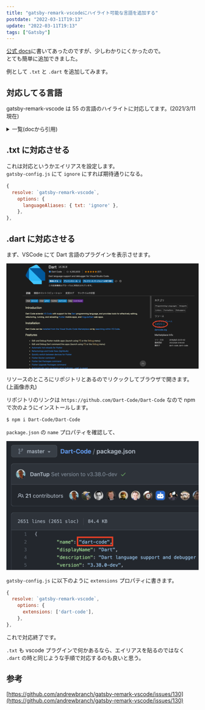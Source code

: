 ```yaml
---
title: "gatsby-remark-vscodeにハイライト可能な言語を追加する"
postdate: "2022-03-11T19:13"
update: "2022-03-11T19:13"
tags: ["Gatsby"]
---
```


[公式 docs](https://www.gatsbyjs.com/plugins/gatsby-remark-vscode/)に書いてあったのですが、少しわかりにくかったので。  
とても簡単に追加できました。

例として `.txt` と `.dart` を追加してみます。

## 対応してる言語

gatsby-remark-vscode は 55 の言語のハイライトに対応してます。(2021/3/11 現在)

<details>
  <summary>一覧(docから引用)</summary>

- Batch/CMD
- Clojure
- CoffeeScript
- C
- C++
- C Platform
- C#
- CSS
- Dockerfile
- F#
- Git Commit
- Git Rebase
- Diff
- Ignore
- Go
- Groovy
- Handlebars
- Hlsl
- HTML
- CSHTML
- PHP HTML
- INI
- Java
- JavaScript
- JSX
- JSON
- JSON with Comments
- Less
- Log
- Lua
- Makefile
- Markdown
- Objective-C
- Objective-C++
- Perl
- Perl 6
- PHP
- Powershell
- Pug
- Python
- R
- Ruby
- Rust
- Sass
- SassDoc
- ShaderLab
- Shell
- SQL
- Swift
- TypeScript
- TSX
- ASP VB .NET
- XML
- XML XSL
- YAML

</details>

## .txt に対応させる

これは対応というかエイリアスを設定します。  
`gatsby-config.js` にて `ignore` にすれば期待通りになる。

```jsx
{
  resolve: `gatsby-remark-vscode`,
    options: {
      languageAliases: { txt: 'ignore' },
    },
},
```

## .dart に対応させる

まず、VSCode にて Dart 言語のプラグインを表示させます。

![vscode-dart-extension](./screenshot_dart_vsc.png)

リソースのところにリポジトリとあるのでリクックしてブラウザで開きます。(上画像赤丸)

リポジトリのリンクは `https://github.com/Dart-Code/Dart-Code` なので npm で次のようにインストールします。

```bash
$ npm i Dart-Code/Dart-Code
```

`package.json` の `name` プロパティを確認して、

![dart-code](./screenshot_dart_pkg.png)

`gatsby-config.js` に以下のように `extensions` プロパティに書きます。

```jsx
{
  resolve: `gatsby-remark-vscode`,
    options: {
      extensions: ['dart-code'],
    },
},
```

これで対応終了です。

`.txt` も vscode プラグインで何かあるなら、エイリアスを貼るのではなく `.dart` の時と同じような手順で対応するのも良いと思う。

## 参考

[https://github.com/andrewbranch/gatsby-remark-vscode/issues/130](https://github.com/andrewbranch/gatsby-remark-vscode/issues/130)
